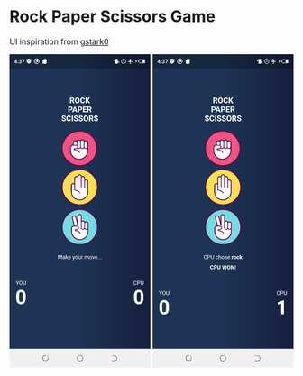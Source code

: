 # Rock Paper Scissors Game

UI inspiration from [gstark0](https://github.com/gstark0/RockPaperScissors)


<img src= "https://github.com/labody/rockpaperscissors/blob/main/images/start.png" width="250" /> <img src= "https://github.com/labody/rockpaperscissors/blob/main/images/cpu.png" width="250" />